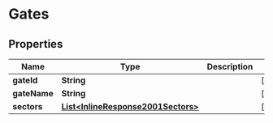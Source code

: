 
# Gates

## Properties
Name | Type | Description | Notes
------------ | ------------- | ------------- | -------------
**gateId** | **String** |  |  [optional]
**gateName** | **String** |  |  [optional]
**sectors** | [**List&lt;InlineResponse2001Sectors&gt;**](InlineResponse2001Sectors.md) |  |  [optional]



